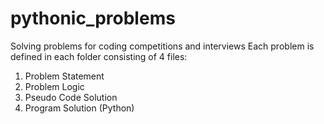 # pythonic_problems
 Solving problems for coding competitions and interviews
 Each problem is defined in each folder consisting of 4 files:
 1) Problem Statement
 2) Problem Logic
 3) Pseudo Code Solution
 4) Program Solution (Python)
 